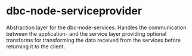 # dbc-node-serviceprovider

Abstraction layer for the dbc-node-services. Handles the communication between 
the application- and the service layer providing optional transforms for 
transforming the data received from the services before returning it to the 
client.

